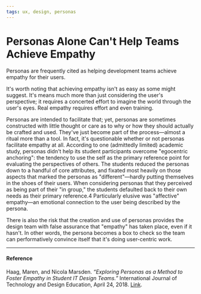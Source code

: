```yaml
---
tags: ux, design, personas
---
```


# Personas Alone Can't Help Teams Achieve Empathy

Personas are frequently cited as helping development teams achieve empathy for their users.

It's worth noting that achieving empathy isn't as easy as some might suggest. It's means much more than just considering the user's perspective; it requires a concerted effort to imagine the world through the user's eyes. Real empathy requires effort and even training.

Personas are intended to facilitate that; yet, personas are sometimes constructed with little thought or care as to why or how they should actually be crafted and used. They've just become part of the process—almost a ritual more than a tool. In fact, it's questionable whether or not personas facilitate empathy at all. According to one (admittedly limited) academic study, personas didn't help its student participants overcome "egocentric anchoring": the tendency to use the self as the primary reference point for evaluating the perspectives of others. The students reduced the personas down to a handful of core attributes, and fixated most heavily on those aspects that marked the personas as "different"—hardly putting themselves in the shoes of their users. When considering personas that they perceived as being part of their "in group," the students defaulted back to their own needs as their primary reference.4 Particularly elusive was "affective" empathy—an emotional connection to the user being described by the persona.

There is also the risk that the creation and use of personas provides the design team with false assurance that "empathy" has taken place, even if it hasn't. In other words, the persona becomes a box to check so the team can performatively convince itself that it's doing user-centric work.

---

#### Reference
Haag, Maren, and Nicola Marsden. _“Exploring Personas as a Method to Foster Empathy in Student IT Design Teams.”_ International Journal of Technology and Design Education, April 24, 2018. [Link](https://doi.org/10.1007/s10798-018-9452-5).